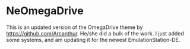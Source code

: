 # NeOmegaDrive

This is an updated version of the OmegaDrive theme by https://github.com/Arcanthur.   He/she did a bulk of the work.  I just added some systems, and am updating it for the newest EmulationStation-DE.
